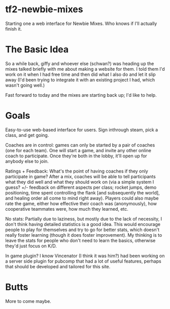 tf2-newbie-mixes
================

Starting one a web interface for Newbie Mixes. Who knows if I'll actually finish it.

The Basic Idea
================

So a while back, giffy and whoever else (schwan?) was heading up the mixes talked briefly with me about making a website for them. I told them I'd work on it when I had free time and then did what I also do and let it slip away (I'd been trying to integrate it with an existing project I had, which wasn't going well.)

Fast forward to today and the mixes are starting back up; I'd like to help.

Goals
================
Easy-to-use web-based interface for users. Sign inthrough steam, pick a class, and get going.

Coaches are in control: games can only be started by a pair of coaches (one for each team). One will start a game, and invite any other online coach to participate. Once they're both in the lobby, it'll open up for anybody else to join.

Ratings + Feedback: What's the point of having coaches if they only participate in game? After a mix, coaches will be able to tell participants what they did well and what they should work on (via a simple system I guess? +/- feedback on different aspects per class; rocket jumps, demo positioning, time spent controlling the flank [and subsequently the world], and healing order all come to mind right away). Players could also maybe rate the game, either how effective their coach was (anonymously), how cooperative teammates were, how much they learned, etc.


No stats: Partially due to laziness, but mostly due to the lack of necessity, I don't think having detailed statistics is a good idea. This would encourage people to play for themselves and try to go for better stats, which doesn't really foster learning (though it does foster improvement). My thinking is to leave the stats for people who don't need to learn the basics, otherwise they'd just focus on K/D.


In game plugin? I know Vincenator (I think it was him?) had been working on a server side plugin for pubcomp that had a lot of useful features, perhaps that should be developed and tailored for this site.
 
Butts
================
More to come maybe.